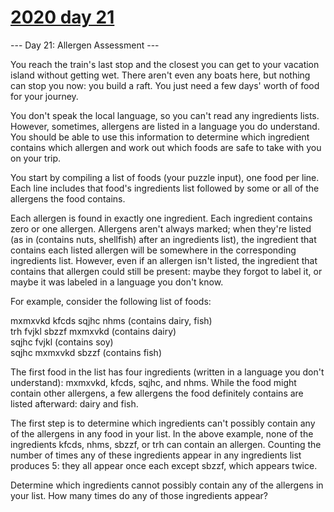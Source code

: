 # [2020 day 21](https://adventofcode.com/2020/day/21)

--- Day 21: Allergen Assessment ---

You reach the train's last stop and the closest you can get to your vacation island without getting wet. There aren't even any boats here, but nothing can stop you now: you build a raft. You just need a few days' worth of food for your journey.



You don't speak the local language, so you can't read any ingredients lists. However, sometimes, allergens are listed in a language you do understand. You should be able to use this information to determine which ingredient contains which allergen and work out which foods are safe to take with you on your trip.



You start by compiling a list of foods (your puzzle input), one food per line. Each line includes that food's ingredients list followed by some or all of the allergens the food contains.



Each allergen is found in exactly one ingredient. Each ingredient contains zero or one allergen. Allergens aren't always marked; when they're listed (as in (contains nuts, shellfish) after an ingredients list), the ingredient that contains each listed allergen will be somewhere in the corresponding ingredients list. However, even if an allergen isn't listed, the ingredient that contains that allergen could still be present: maybe they forgot to label it, or maybe it was labeled in a language you don't know.



For example, consider the following list of foods:



mxmxvkd kfcds sqjhc nhms (contains dairy, fish)\
trh fvjkl sbzzf mxmxvkd (contains dairy)\
sqjhc fvjkl (contains soy)\
sqjhc mxmxvkd sbzzf (contains fish)



The first food in the list has four ingredients (written in a language you don't understand): mxmxvkd, kfcds, sqjhc, and nhms. While the food might contain other allergens, a few allergens the food definitely contains are listed afterward: dairy and fish.



The first step is to determine which ingredients can't possibly contain any of the allergens in any food in your list. In the above example, none of the ingredients kfcds, nhms, sbzzf, or trh can contain an allergen. Counting the number of times any of these ingredients appear in any ingredients list produces 5: they all appear once each except sbzzf, which appears twice.



Determine which ingredients cannot possibly contain any of the allergens in your list. How many times do any of those ingredients appear?



